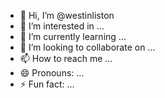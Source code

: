 - 👋 Hi, I’m @westinliston
- 👀 I’m interested in ...
- 🌱 I’m currently learning ...
- 💞️ I’m looking to collaborate on ...
- 📫 How to reach me ...
- 😄 Pronouns: ...
- ⚡ Fun fact: ...

<!---
westinliston/westinliston is a ✨ special ✨ repository because its `README.md` (this file) appears on your GitHub profile.
You can click the Preview link to take a look at your changes.
--->

